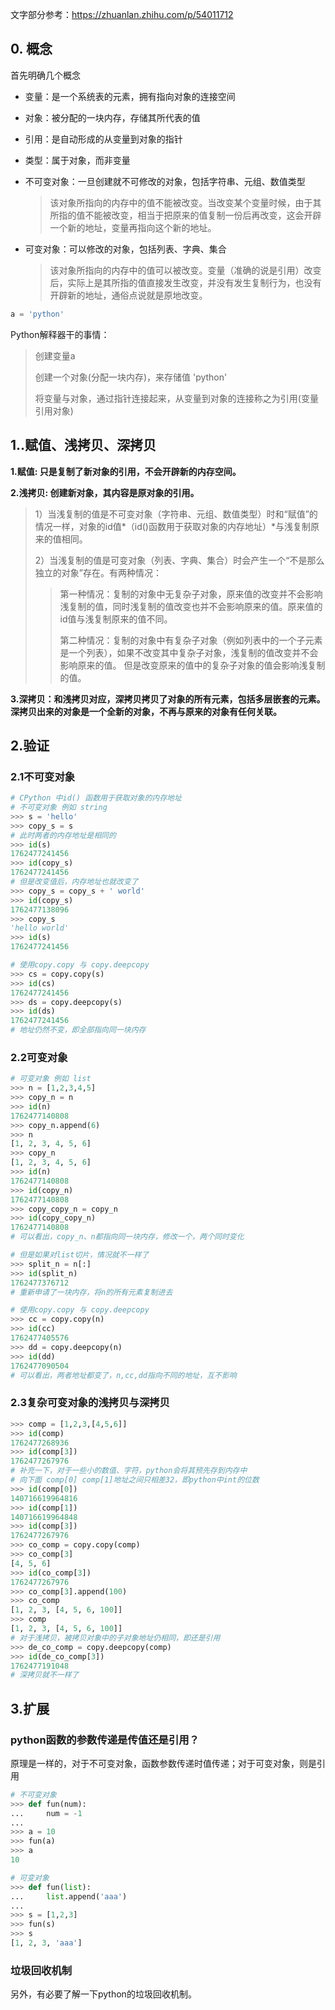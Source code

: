 文字部分参考：https://zhuanlan.zhihu.com/p/54011712

## 0. 概念

首先明确几个概念

- 变量：是一个系统表的元素，拥有指向对象的连接空间

- 对象：被分配的一块内存，存储其所代表的值

- 引用：是自动形成的从变量到对象的指针

- 类型：属于对象，而非变量

- 不可变对象：一旦创建就不可修改的对象，包括字符串、元组、数值类型

  > 该对象所指向的内存中的值不能被改变。当改变某个变量时候，由于其所指的值不能被改变，相当于把原来的值复制一份后再改变，这会开辟一个新的地址，变量再指向这个新的地址。

- 可变对象：可以修改的对象，包括列表、字典、集合

  > 该对象所指向的内存中的值可以被改变。变量（准确的说是引用）改变后，实际上是其所指的值直接发生改变，并没有发生复制行为，也没有开辟新的地址，通俗点说就是原地改变。



```python
a = 'python'
```

Python解释器干的事情：

> 创建变量a
>
> 创建一个对象(分配一块内存)，来存储值 'python' 
>
> 将变量与对象，通过指针连接起来，从变量到对象的连接称之为引用(变量引用对象)



## 1..赋值、浅拷贝、深拷贝

**1.赋值: 只是复制了新对象的引用，不会开辟新的内存空间。**



**2.浅拷贝: 创建新对象，其内容是原对象的引用。**

> 1）当浅复制的值是不可变对象（字符串、元组、数值类型）时和“赋值”的情况一样，对象的id值*（id()函数用于获取对象的内存地址）*与浅复制原来的值相同。
>
> 2）当浅复制的值是可变对象（列表、字典、集合）时会产生一个“不是那么独立的对象”存在。有两种情况：
>
> > 第一种情况：复制的对象中无复杂子对象，原来值的改变并不会影响浅复制的值，同时浅复制的值改变也并不会影响原来的值。原来值的id值与浅复制原来的值不同。
> >
> > 第二种情况：复制的对象中有复杂子对象（例如列表中的一个子元素是一个列表），如果不改变其中复杂子对象，浅复制的值改变并不会影响原来的值。 但是改变原来的值中的复杂子对象的值会影响浅复制的值。



**3.深拷贝：和浅拷贝对应，深拷贝拷贝了对象的所有元素，包括多层嵌套的元素。深拷贝出来的对象是一个全新的对象，不再与原来的对象有任何关联。**



## 2.验证

### 2.1不可变对象

```python
# CPython 中id() 函数用于获取对象的内存地址
# 不可变对象 例如 string
>>> s = 'hello'
>>> copy_s = s
# 此时两者的内存地址是相同的
>>> id(s)
1762477241456
>>> id(copy_s)
1762477241456
# 但是改变值后，内存地址也就改变了
>>> copy_s = copy_s + ' world'
>>> id(copy_s)
1762477138096
>>> copy_s
'hello world'
>>> id(s)
1762477241456

# 使用copy.copy 与 copy.deepcopy
>>> cs = copy.copy(s)
>>> id(cs)
1762477241456
>>> ds = copy.deepcopy(s)
>>> id(ds)
1762477241456
# 地址仍然不变，即全部指向同一块内存
```



### 2.2可变对象

```python
# 可变对象 例如 list
>>> n = [1,2,3,4,5]
>>> copy_n = n
>>> id(n)
1762477140808
>>> copy_n.append(6)
>>> n
[1, 2, 3, 4, 5, 6]
>>> copy_n
[1, 2, 3, 4, 5, 6]
>>> id(n)
1762477140808
>>> id(copy_n)
1762477140808
>>> copy_copy_n = copy_n
>>> id(copy_copy_n)
1762477140808
# 可以看出，copy_n、n都指向同一块内存，修改一个，两个同时变化

# 但是如果对list切片，情况就不一样了
>>> split_n = n[:]
>>> id(split_n)
1762477376712
# 重新申请了一块内存，将n的所有元素复制进去

# 使用copy.copy 与 copy.deepcopy
>>> cc = copy.copy(n)
>>> id(cc)
1762477405576
>>> dd = copy.deepcopy(n)
>>> id(dd)
1762477090504
# 可以看出，两者地址都变了，n,cc,dd指向不同的地址，互不影响
```



### 2.3复杂可变对象的浅拷贝与深拷贝

```python
>>> comp = [1,2,3,[4,5,6]]
>>> id(comp)
1762477268936
>>> id(comp[3])
1762477267976
# 补充一下，对于一些小的数值、字符，python会将其预先存到内存中
# 向下面 comp[0] comp[1]地址之间只相差32，即python中int的位数
>>> id(comp[0])
140716619964816
>>> id(comp[1])
140716619964848
>>> id(comp[3])
1762477267976
>>> co_comp = copy.copy(comp)
>>> co_comp[3]
[4, 5, 6]
>>> id(co_comp[3])
1762477267976
>>> co_comp[3].append(100)
>>> co_comp
[1, 2, 3, [4, 5, 6, 100]]
>>> comp
[1, 2, 3, [4, 5, 6, 100]]
# 对于浅拷贝，被拷贝对象中的子对象地址仍相同，即还是引用
>>> de_co_comp = copy.deepcopy(comp)
>>> id(de_co_comp[3])
1762477191048
# 深拷贝就不一样了
```



## 3.扩展

### python函数的参数传递是传值还是引用？

原理是一样的，对于不可变对象，函数参数传递时值传递；对于可变对象，则是引用

```python
# 不可变对象
>>> def fun(num):
...     num = -1
...
>>> a = 10
>>> fun(a)
>>> a
10

# 可变对象
>>> def fun(list):
...     list.append('aaa')
...
>>> s = [1,2,3]
>>> fun(s)
>>> s
[1, 2, 3, 'aaa']
```

### 垃圾回收机制

另外，有必要了解一下python的垃圾回收机制。

